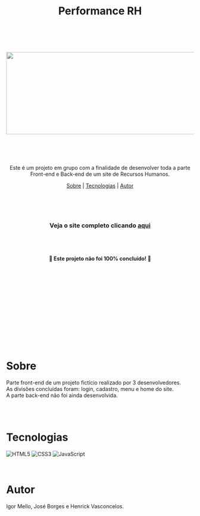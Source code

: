 <h1 align="center">Performance RH</h1><br><br><br>



<h3 align="center">
  <img src="/img/performance-bg.png" style="width: 600px; height: 220px; align-items: center; justify-content: center; margin: auto; display: block;">
</h3><br><br><br>

<p align="center">Este é um projeto em grupo com a finalidade de desenvolver toda a parte Front-end e Back-end de um site de Recursos Humanos.</p>

<p align="center">
        <a href="#sobre">Sobre</a> |
        <a href="#tecnologias">Tecnologias</a> |
        <a href="#autor">Autor</a> 
</p><br><br><br>

<h3 align="center">Veja o site completo clicando <a target="_blank" href="https://performance-rh.netlify.app/">aqui</a></h3><br><br>

<h4 align="center">🚧 Este projeto não foi 100% concluído! 🚧</h4><br><br><br><br><br><br><br><br><br><br><br><br>

# Sobre
<p>Parte front-end de um projeto fictício realizado por 3 desenvolvedores.<br>
  As divisões concluídas foram: login, cadastro, menu e home do site.<br>
  A parte back-end não foi ainda desenvolvida.</p><br>

<br>

# Tecnologias
![HTML5](https://img.shields.io/badge/html5-%23E34F26.svg?style=for-the-badge&logo=html5&logoColor=white)
![CSS3](https://img.shields.io/badge/css3-%231572B6.svg?style=for-the-badge&logo=css3&logoColor=white)
![JavaScript](https://img.shields.io/badge/javascript-%23323330.svg?style=for-the-badge&logo=javascript&logoColor=%23F7DF1E)
  
<br>

# Autor
<p>Igor Mello, José Borges e Henrick Vasconcelos.</p>

